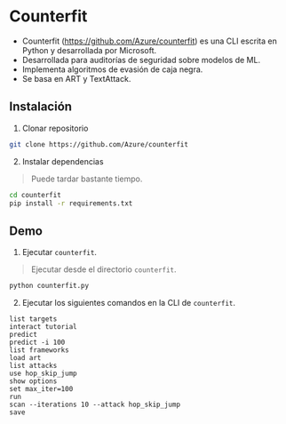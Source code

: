 # Counterfit

* Counterfit (https://github.com/Azure/counterfit) es una CLI escrita en Python y desarrollada por Microsoft.
* Desarrollada para auditorías de seguridad sobre modelos de ML.
* Implementa algoritmos de evasión de caja negra.
* Se basa en ART y TextAttack.

## Instalación

1. Clonar repositorio

  ```bash
  git clone https://github.com/Azure/counterfit
  ```

2. Instalar dependencias

  > Puede tardar bastante tiempo.

  ```bash
  cd counterfit
  pip install -r requirements.txt
  ```

## Demo

1. Ejecutar `counterfit`.

  > Ejecutar desde el directorio `counterfit`.

  ```bash
  python counterfit.py
  ```

2. Ejecutar los siguientes comandos en la CLI de `counterfit`.

  ```
  list targets
  interact tutorial
  predict
  predict -i 100
  list frameworks
  load art
  list attacks
  use hop_skip_jump
  show options
  set max_iter=100
  run
  scan --iterations 10 --attack hop_skip_jump
  save
  ```
